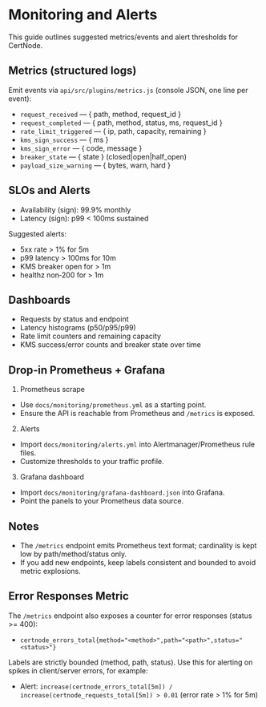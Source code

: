 # Monitoring and Alerts

This guide outlines suggested metrics/events and alert thresholds for CertNode.

## Metrics (structured logs)

Emit events via `api/src/plugins/metrics.js` (console JSON, one line per event):

- `request_received` — { path, method, request_id }
- `request_completed` — { path, method, status, ms, request_id }
- `rate_limit_triggered` — { ip, path, capacity, remaining }
- `kms_sign_success` — { ms }
- `kms_sign_error` — { code, message }
- `breaker_state` — { state } (closed|open|half_open)
- `payload_size_warning` — { bytes, warn, hard }

## SLOs and Alerts

- Availability (sign): 99.9% monthly
- Latency (sign): p99 < 100ms sustained

Suggested alerts:
- 5xx rate > 1% for 5m
- p99 latency > 100ms for 10m
- KMS breaker open for > 1m
- healthz non‑200 for > 1m

## Dashboards

- Requests by status and endpoint
- Latency histograms (p50/p95/p99)
- Rate limit counters and remaining capacity
- KMS success/error counts and breaker state over time

## Drop‑in Prometheus + Grafana

1) Prometheus scrape
- Use `docs/monitoring/prometheus.yml` as a starting point.
- Ensure the API is reachable from Prometheus and `/metrics` is exposed.

2) Alerts
- Import `docs/monitoring/alerts.yml` into Alertmanager/Prometheus rule files.
- Customize thresholds to your traffic profile.

3) Grafana dashboard
- Import `docs/monitoring/grafana-dashboard.json` into Grafana.
- Point the panels to your Prometheus data source.

## Notes
- The `/metrics` endpoint emits Prometheus text format; cardinality is kept low by path/method/status only.
- If you add new endpoints, keep labels consistent and bounded to avoid metric explosions.

## Error Responses Metric

The `/metrics` endpoint also exposes a counter for error responses (status >= 400):

- `certnode_errors_total{method="<method>",path="<path>",status="<status>"}`

Labels are strictly bounded (method, path, status). Use this for alerting on spikes in client/server errors, for example:

- Alert: `increase(certnode_errors_total[5m]) / increase(certnode_requests_total[5m]) > 0.01` (error rate > 1% for 5m)

